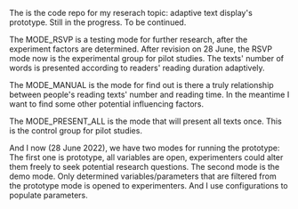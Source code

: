 The is the code repo for my reserach topic: adaptive text display's prototype.
Still in the progress.
To be continued.

The MODE_RSVP is a testing mode for further research, after the experiment factors are determined. After revision on 28 June, the RSVP mode now is the experimental group for pilot studies. The texts' number of words is presented according to readers' reading duration adaptively.

The MODE_MANUAL is the mode for find out is there a truly relationship between people's reading texts' number and reading time. In the meantime I want to find some other potential influencing factors.

The MODE_PRESENT_ALL is the mode that will present all texts once. This is the control group for pilot studies.

And I now (28 June 2022), we have two modes for running the prototype: The first one is prototype, all variables are open, experimenters could alter them freely to seek potential research questions. The second mode is the demo mode. Only determined variables/parameters that are filtered from the prototype mode is opened to experimenters. And I use configurations to populate parameters. 